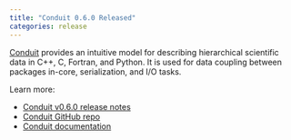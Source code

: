 ```yaml
---
title: "Conduit 0.6.0 Released"
categories: release
---
```


[Conduit](https://github.com/LLNL/conduit) provides an intuitive model for describing hierarchical scientific data in C++, C, Fortran, and Python. It is used for data coupling between packages in-core, serialization, and I/O tasks.

Learn more:

- [Conduit v0.6.0 release notes](https://github.com/LLNL/conduit/releases/tag/v0.6.0)
- [Conduit GitHub repo](https://github.com/LLNL/conduit)
- [Conduit documentation](https://llnl-conduit.readthedocs.io/en/latest/)
